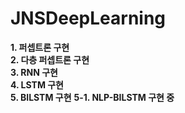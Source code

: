 # JNSDeepLearning

**1. 퍼셉트론 구현**  
**2. 다층 퍼셉트론 구현**  
**3. RNN 구현**   
**4. LSTM 구현**   
**5. BILSTM 구현**
**5-1. NLP-BILSTM 구현 중**